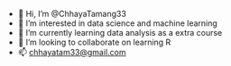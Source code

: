 - 👋 Hi, I’m @ChhayaTamang33
- 👀 I’m interested in data science and machine learning
- 🌱 I’m currently learning data analysis as a extra course 
- 💞️ I’m looking to collaborate on learning R
- 📫 chhayatam33@gmail.com

<!---
ChhayaTamang33/ChhayaTamang33 is a ✨ special ✨ repository because its `README.md` (this file) appears on your GitHub profile.
You can click the Preview link to take a look at your changes.
--->
